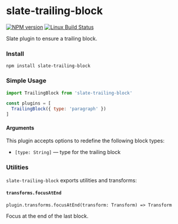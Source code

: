 # slate-trailing-block

[![NPM version](https://badge.fury.io/js/slate-trailing-block.svg)](http://badge.fury.io/js/slate-trailing-block)
[![Linux Build Status](https://travis-ci.org/GitbookIO/slate-trailing-block.png?branch=master)](https://travis-ci.org/GitbookIO/slate-trailing-block)

Slate plugin to ensure a trailing block.

### Install

```
npm install slate-trailing-block
```

### Simple Usage

```js
import TrailingBlock from 'slate-trailing-block'

const plugins = [
  TrailingBlock({ type: 'paragraph' })
]
```

#### Arguments

This plugin accepts options to redefine the following block types:

- ``[type: String]`` — type for the trailing block

### Utilities

`slate-trailing-block` exports utilities and transforms:

#### `transforms.focusAtEnd`

`plugin.transforms.focusAtEnd(transform: Transform) => Transform`

Focus at the end of the last block.
